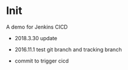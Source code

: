 # Init
A demo for Jenkins CICD

- 2018.3.30 update

- 2016.11.1
test git branch and tracking branch
- commit to trigger cicd
